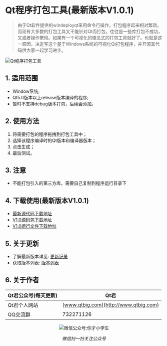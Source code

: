 # Qt程序打包工具(最新版本V1.0.1)
> 由于Qt软件提供的windeployqt采用命令行操作，打包程序起来相对繁琐。而现有大多数的打包工具又不能针对Qt而打包，往往是一些库打包不成功，又或者操作繁琐。如果有一个可视化的傻瓜式的打包工具就好了。也就是这一原因，决定写这个基于Windows系统的可视化Qt打包程序，并开源其代码供大家一起学习进步。

![Qt程序打包工具](https://github.com/aeagean/DeployQt/blob/master/Test/Qt%E7%A8%8B%E5%BA%8F%E6%89%93%E5%8C%85%E5%B7%A5%E5%85%B7V1.0.gif?raw=true)

## 1. 适用范围
* Window系统;
* Qt5.0版本以上release版本编译的程序;
* 暂时不支持debug版本打包，后续会添加。

## 2. 使用方法
1. 将需要打包的程序拖拽到打包工具中；
2. 选择该程序编译时的Qt版本和编译器版本；
3. 点击生成；
4. 最后测试。

## 3. 注意
* 不能打包引入的第三方库，需要自己复制到程序运行目录下

## 4. 下载使用(最新版本V1.0.1)
* [最新源代码下载地址](https://github.com/aeagean/DeployQt/archive/master.zip)
* [V1.0源码包下载地址](https://github.com/aeagean/DeployQt/archive/V1.0.zip)
* [V1.0运行文件下载地址](https://github.com/aeagean/DeployQt/releases/download/V1.0/Qt.V1.0.exe)

## 5. 关于更新
* 了解最新版本详见: [更新记录](https://github.com/aeagean/DeployQt/blob/master/ChangeLogs.md)
* 获取版本列表: [版本列表](https://github.com/aeagean/DeployQt/releases)

## 6. 关于作者
|Qt君公众号(每天更新)|Qt君|
|---|---|
|Qt君个人网站|[www.qtbig.com](http://www.qtbig.com)|
|QQ交流群|732271126|

<p align="center">
  <img src="http://www.qtbig.com/about/index/my_qrcode.jpg" alt="微信公众号:你才小学生">
  <p align="center"><em>微信扫一扫关注公众号</em></p>
</p>
